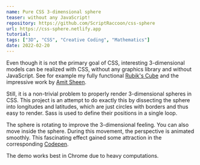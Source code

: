 ```yaml
---
name: Pure CSS 3-dimensional sphere
teaser: without any JavaScript!
repository: https://github.com/ScriptRaccoon/css-sphere
url: https://css-sphere.netlify.app
tutorial:
tags: ["3D", "CSS", "Creative Coding", "Mathematics"]
date: 2022-02-20
---
```


Even though it is not the primary goal of CSS, interesting 3-dimensional models can be realized with CSS, without any graphics library and without JavaScript. See for example my fully functional [Rubik's Cube](/projects/rubiks-cube) and the impressive work by [Amit Sheen](https://codepen.io/amit_sheen).

Still, it is a non-trivial problem to properly render 3-dimensional spheres in CSS. This project is an attempt to do exactly this by dissecting the sphere into longitudes and latitudes, which are just circles with borders and thus easy to render. Sass is used to define their positions in a single loop.

The sphere is rotating to improve the 3-dimensional feeling. You can also move inside the sphere. During this movement, the perspective is animated smoothly. This fascinating effect gained some attraction in the corresponding [Codepen](https://codepen.io/scriptraccoon/pen/BamrmYK).

The demo works best in Chrome due to heavy computations.
